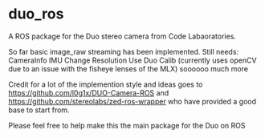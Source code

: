 # duo_ros
A ROS package for the Duo stereo camera from Code Labaoratories.

So far basic image_raw streaming has been implemented. Still needs:
  CameraInfo
  IMU
  Change Resolution
  Use Duo Calib (currently uses openCV due to an issue with the fisheye lenses of the MLX)
  soooooo much more
  
Credit for a lot of the implemention style and ideas goes to https://github.com/l0g1x/DUO-Camera-ROS and https://github.com/stereolabs/zed-ros-wrapper who have provided a good base to start from.

Please feel free to help make this the main package for the Duo on ROS
